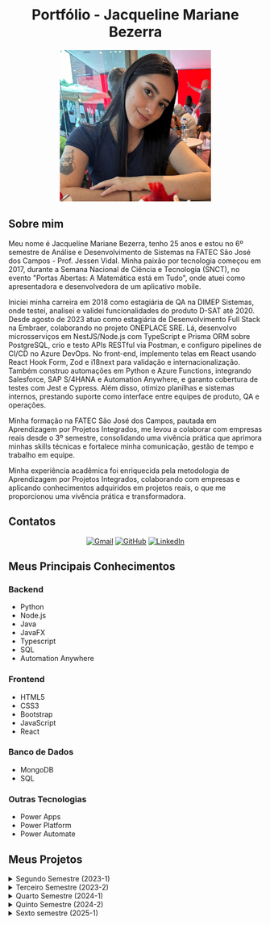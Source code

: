 <h1 align="center">Portfólio - Jacqueline Mariane Bezerra </h1>

<div align="center">
<img src="WhatsApp Image 2024-09-16 at 13.36.24.jpeg" alt="Foto de Jacqueline" width="300" height="300">
</div>

## Sobre mim
Meu nome é Jacqueline Mariane Bezerra, tenho 25 anos e estou no 6º semestre de Análise e Desenvolvimento de Sistemas na FATEC São José dos Campos - Prof. Jessen Vidal. Minha paixão por tecnologia começou em 2017, durante a Semana Nacional de Ciência e Tecnologia (SNCT), no evento "Portas Abertas: A Matemática está em Tudo", onde atuei como apresentadora e desenvolvedora de um aplicativo mobile.

Iniciei minha carreira em 2018 como estagiária de QA na DIMEP Sistemas, onde testei, analisei e validei funcionalidades do produto D-SAT até 2020. Desde agosto de 2023 atuo como estagiária de Desenvolvimento Full Stack na Embraer, colaborando no projeto ONEPLACE SRE. Lá, desenvolvo microsserviços em NestJS/Node.js com TypeScript e Prisma ORM sobre PostgreSQL, crio e testo APIs RESTful via Postman, e configuro pipelines de CI/CD no Azure DevOps. No front-end, implemento telas em React usando React Hook Form, Zod e i18next para validação e internacionalização. Também construo automações em Python e Azure Functions, integrando Salesforce, SAP S/4HANA e Automation Anywhere, e garanto cobertura de testes com Jest e Cypress. Além disso, otimizo planilhas e sistemas internos, prestando suporte como interface entre equipes de produto, QA e operações.

Minha formação na FATEC São José dos Campos, pautada em Aprendizagem por Projetos Integrados, me levou a colaborar com empresas reais desde o 3º semestre, consolidando uma vivência prática que aprimora minhas skills técnicas e fortalece minha comunicação, gestão de tempo e trabalho em equipe.

Minha experiência acadêmica foi enriquecida pela metodologia de Aprendizagem por Projetos Integrados, colaborando com empresas e aplicando conhecimentos adquiridos em projetos reais, o que me proporcionou uma vivência prática e transformadora.

## Contatos

<p align="center">
<a href="mailto:jacqueline.mrnb@gmail.com"><img src="https://img.shields.io/badge/Gmail-D14836?style=for-the-badge&logo=gmail&logoColor=white" alt="Gmail"></a>
<a href="https://github.com/jxqlnm"><img src="https://img.shields.io/badge/github-black.svg?&style=for-the-badge&logo=github&logoColor=white" alt="GitHub"></a>
<a href="https://www.linkedin.com/in/jacquelinebezerra/"><img src="https://img.shields.io/badge/linkedin-%230077B5.svg?&style=for-the-badge&logo=linkedin&logoColor=white" alt="LinkedIn"></a>
</p>

## Meus Principais Conhecimentos

### Backend
- Python
- Node.js
- Java
- JavaFX
- Typescript
- SQL
- Automation Anywhere

### Frontend
- HTML5
- CSS3
- Bootstrap
- JavaScript
- React

### Banco de Dados
- MongoDB
- SQL

### Outras Tecnologias
- Power Apps
- Power Platform
- Power Automate

## Meus Projetos

<details>
  <summary>Segundo Semestre (2023-1)</summary>

  ### API ADS 2º Semestre - Software Rendimento Escolar - Buzz Tech

  <h2 align="center">VAPT</h2>
  Programa Desktop em Java para automatizar o controle de atividades avaliativas para professores de uma escola estadual.
  
  <h3>Desafio Proposto</h3>

O professor enfrentava dificuldades no gerenciamento das turmas e no acompanhamento do desempenho dos alunos devido a um portal educacional limitado e instável. Esse sistema obsoleto prejudicava a organização das atividades escolares, tornando o processo de monitoramento e análise de desempenho dos alunos ineficiente. O desafio proposto consistia em desenvolver um aplicativo desktop em Java, que oferecesse ao professor uma ferramenta robusta e intuitiva para gerenciar turmas, monitorar o progresso dos alunos e melhorar a gestão acadêmica de forma eficaz.


  - Solução:
    Como solução para o problema, foi acordado com o cliente que minha equipe desenvolveria o VAPT, um aplicativo de uso exclusivo do docente, no qual ele poderia criar tarefas, controlar as entregas e     monitorar o desempenho da turma e dos alunos.

  - **Cliente**: FATEC São José dos Campos
  - **Área de Atuação:** Educação superior tecnológica.
  - **Professor responsável**: Giuliano Bertoti

  [GitHub do Projeto](https://github.com/BuzzTech-API/API_ADS_2SEMESTRE_2023.1)

  **Tecnologias utilizadas:**

  - **MySQL**: Banco de dados relacional para armazenar informações de turmas, alunos e tarefas. Permite uma gestão eficiente dos dados com consultas, atualizações e exclusões estruturadas.
  
  - **Java**: Linguagem de programação base do projeto, responsável pela lógica do sistema. Amplamente usada por sua robustez e escalabilidade.
  
  - **JavaFX**: Framework para o desenvolvimento da interface gráfica (GUI), proporcionando uma experiência de usuário amigável e interativa.
  
  - **JavaFX Scene Builder**: Ferramenta visual que facilita a criação das telas do sistema, permitindo a organização intuitiva dos componentes da interface.

  **Contribuições pessoais:**

  Atuei como desenvolvedora, implementando o CRUD (Create, Read, Update, Delete) das entidades do projeto, como "Aluno", utilizando MySQL. Também colaborei na configuração das telas usando JavaFX.

 Aqui está a versão revisada com comentários sobre as hard skills desenvolvidas:

**Contribuições pessoais:**

Atuei como desenvolvedora, implementando o CRUD (Create, Read, Update, Delete) das entidades do projeto, como "Aluno", utilizando MySQL. Também colaborei na configuração das telas utilizando JavaFX, garantindo uma interface gráfica amigável e interativa.

**Hard Skills desenvolvidas:**

- **MySQL:** Utilizei este sistema de gerenciamento de banco de dados relacional para realizar operações de CRUD, garantindo o armazenamento e a manipulação eficiente dos dados de alunos e turmas. Desenvolvi consultas otimizadas, melhorando a performance nas operações de leitura e atualização dos registros.

  Proficiência: 8/10.

- **Java:** Apliquei Java na implementação da lógica do sistema, aproveitando sua robustez e versatilidade para desenvolver uma aplicação confiável e escalável. A programação orientada a objetos foi fundamental para organizar o código de forma modular e reutilizável.

  Proficiência: 7/10.

- **JavaFX:** Trabalhei com JavaFX para desenvolver a interface gráfica do projeto, proporcionando uma experiência de usuário dinâmica e visualmente atraente. Configurei componentes visuais e interações de forma eficiente, melhorando a usabilidade do sistema.

  Proficiência: 7/10.

- **JavaFX Scene Builder:** Usei o Scene Builder para criar e organizar visualmente as telas da aplicação, facilitando o desenvolvimento das interfaces gráficas. Essa ferramenta agilizou a criação das interfaces, permitindo um design mais intuitivo e reduzindo o tempo de codificação manual.

  Proficiência: 7/10.


**Soft Skills desenvolvidas:**

- **Adaptabilidade:** Adaptei-me rapidamente às mudanças de prioridades e prazos, garantindo a continuidade do projeto mesmo diante de novos desafios.

- **Resiliência:** Enfrentei desentendimentos com um integrante da equipe, mas mantive o foco no trabalho, buscando soluções construtivas e garantindo a entrega do projeto sem comprometer a qualidade.

- **Trabalho em equipe:** Colaborei com a equipe, ajudando nas tarefas mais complexas e mantendo um espírito de cooperação, mesmo em momentos de tensão.

- **Comunicação eficaz:** Mantive uma comunicação clara durante as reuniões, garantindo que todos estivessem alinhados e minimizando mal-entendidos.

</details>

<details>
  
  <summary>Terceiro Semestre (2023-2)</summary>
  
  ### API ADS 3º Semestre - Gestor de Projetos - Mirage Group

  <h2 align="center">Gestor de Projetos</h2>
  Plataforma Desktop Web com foco na facilidade e dinamicidade dos processos burocráticos empresariais. O objetivo principal foi garantir uma interface simples e intuitiva para usuários com diferentes níveis de conhecimento técnico, otimizando o rendimento operacional e a experiência do usuário.

 <h3>Desafio Proposto</h3>

A Ionic Health enfrentava dificuldades no rastreamento e na gestão eficiente de suas atividades, especialmente no que diz respeito ao cumprimento dos processos regulatórios. A empresa precisava de uma solução que centralizasse e organizasse essas informações de forma clara e acessível. O desafio proposto foi desenvolver uma plataforma web unificada, que permitisse à Ionic Health gerenciar, monitorar e documentar cada etapa dos processos regulatórios de maneira eficiente, garantindo maior conformidade e transparência nas operações.


 - Solução:
Como solução, a equipe desenvolveu uma interface de usuário intuitiva e amigável, oferecendo fácil navegação pela plataforma e permitindo aos usuários gerenciar todos os seus processos regulatórios, monitorá-los em tempo real, documentar todas as etapas desses processos, acompanhar os prazos e gerar relatórios detalhados.
 
  - **Cliente**: Ionic Health
  - **Área de atuaçãoo**:A Ionic Health atua no setor de tecnologia para a saúde, oferecendo soluções inovadoras que viabilizam a assistência médica por meio da automação e integração de processos. A empresa desenvolve tecnologias remotas e plataformas de relatórios, proporcionando ferramentas eficientes para otimizar a gestão da saúde e melhorar a qualidade do atendimento médico.

  - **Professor responsável**: Fernando Massanori e Cláudio de Lima.

    [GitHub do Projeto](https://github.com/MirageGroup/API_MirageGroup_3sem)
    
  **Tecnologias Utilizadas:**

  - **Typescript**: Linguagem de programação que adiciona tipagem estática ao JavaScript, garantindo maior segurança e robustez no desenvolvimento da aplicação.
  - **Node.js**: Plataforma de execução JavaScript utilizada para criar e gerenciar o servidor da aplicação, proporcionando uma base sólida para o backend.
  - **MySQL**: Banco de dados relacional utilizado para armazenar de forma eficiente todas as informações sobre evidências, usuários e processos.
  - **React**: Biblioteca JavaScript utilizada para desenvolver a interface do usuário, permitindo a criação de componentes reutilizáveis e estilizados, otimizando a experiência do usuário.

  **Contribuições pessoais:**

  Participei da implementação de validações importantes no sistema, como na exclusão de dados e instâncias realizadas pelos usuários, garantindo a integridade das operações. Além disso, colaborei na configuração e no processo de deploy do servidor da API, auxiliando na sua correta subida e funcionamento.

  **Hard Skills desenvolvidas:**

- **Node.js**: Utilizei o Node.js para desenvolver o backend da aplicação, aproveitando sua arquitetura orientada a eventos para criar sistemas escaláveis e eficientes.

  Proficiência: 7/10.
  
- **TypeScript**: Trabalhei com TypeScript para adicionar tipagem estática ao código JavaScript, o que melhorou a segurança, a manutenção e a escalabilidade do projeto.

  Proficiência: 8/10.
  
- **MySQL**: Usei MySQL na criação e gerenciamento de bancos de dados relacionais, permitindo realizar consultas e manipulações de dados de forma segura e eficiente.

  Proficiência: 8/10.
  
- **React**: Utilizei React para desenvolver interfaces de usuário interativas, criando componentes reutilizáveis e gerenciando o estado das aplicações de forma eficaz.

  Proficiência: 6/10.

 **Soft Skills desenvolvidas:**
  - **Comunicação:** Enfrentei dificuldades na migração de Java para TypeScript, demandando alinhamento de conceitos e padrões.
  - **Adaptação:** Aprendi rapidamente a sintaxe e as boas práticas de TypeScript, com suporte ativo da equipe.
  - **Resolução de problemas:** Incentivei colegas que também tinham dificuldade a procurar ajuda e compartilhar conhecimento, promovendo um ambiente colaborativo.


</details>

<details>
  <summary>Quarto Semestre (2024-1)</summary>

  ### API ADS 4º Semestre - Portal de Agendamento de Reuniões - Mirage Group

  <h2 align="center">Orca</h2>
  O projeto desenvolvido durante o quarto semestre do curso teve como empresa parceira a SIATT. O desafio proposto foi desenvolver um portal que solucionasse os problemas de coordenação e agendamento de reuniões levando em consideração diferentes times, formatos (presencial, online, híbrido) e disponibilidades.
  
  - Desafio Proposto:
A empresa precisava lidar com equipes cada vez maiores no contexto pós-pandemia e apresentava dificuldades para coordenar o agendamento de reuniões. A falta de uma plataforma unificada para o gerenciamento das reuniões resultava em desorganização e tempo excessivo gasto em processos manuais. O desafio proposto foi desenvolver um portal que solucionasse os problemas de coordenação e agendamento de reuniões levando em consideração diferentes times, formatos (presencial, online, hibrido) e disponibilidades.

- Solução:
A proposta de solução foi o desenvolvimento de um portal web intuitivo e funcional, capaz de agendar reuniões de diferentes categorias e em diferentes níveis de permissão, automatizando o processo e reduzindo o tempo gasto na atividade. Além disso, o portal oferece um formulário pré-preenchido para as atas, permitindo que os participantes registrem facilmente os pontos discutidos e as decisões tomadas durante o encontro.

  - **Cliente**: SIATT.
  - **Área de Atuação**: A empresa se especializa na integração de sistemas de alta complexidade tecnológica, oferecendo soluções inovadoras para atender às demandas dos setores de defesa e aeroespacial. Com foco em eficiência e precisão, a empresa desenvolve e implementa tecnologias avançadas que suportam operações críticas e desafios estratégicos dessas indústrias.

  - **Professor responsável**: Fabiano Sabha e Juliana Pasquini.

  [GitHub do Projeto](https://github.com/MirageGroup/API_MirageGroup_4sem)

  **Tecnologias Utilizadas:**

  - **React**: Desenvolvimento da interface do usuário, garantindo interatividade e fluidez na navegação.
  - **TailwindCSS**: Estilização rápida e eficiente para garantir uma interface responsiva e consistente.
  - **TypeScript**: Implementação da lógica de interação na interface e integração com o backend.
  - **NodeJS**: Desenvolvimento do backend e manipulação das rotas.
  - **MySQL**: Banco de dados relacional para armazenar as informações das reuniões.

**Tecnologias Utilizadas:**

- **React:** Desenvolvimento da interface do usuário, garantindo interatividade e fluidez na navegação.
- **TailwindCSS:** Estilização rápida e eficiente para garantir uma interface responsiva e consistente.
- **TypeScript:** Implementação da lógica de interação na interface e integração com o backend.
- **NodeJS:** Desenvolvimento do backend e manipulação das rotas.
- **MySQL:** Banco de dados relacional para armazenar as informações das reuniões.

**Contribuições pessoais:**

Atuei principalmente na parte de backend, implementando as funcionalidades que envolvem a comunicação entre o NodeJS e o banco de dados MySQL. Fui responsável por garantir que as rotas da aplicação estavam integradas corretamente com o banco de dados, permitindo a realização de operações de CRUD (Create, Read, Update, Delete) para as informações das reuniões. Trabalhei na otimização das queries para melhorar a eficiência nas operações e na configuração da estrutura de dados para garantir a integridade e a consistência das informações armazenadas.

**Hard Skills desenvolvidas:**

- **TypeScript:** Trabalhei com TypeScript para implementar a lógica de interação entre o frontend e o backend, lidando com requisições assíncronas e a manipulação de dados antes de enviá-los ao banco de dados.

   Proficiência: 8/10.

- **NodeJS:** Desenvolvi as rotas e a lógica do backend, permitindo a comunicação eficiente com o banco de dados. Embora eu tenha nível básico, consegui criar rotas que suportavam as funcionalidades da aplicação, como criar e deletar reuniões.

  Proficiência: 8/10.

- **MySQL:** Realizei operações de CRUD no banco de dados, focando na criação e gerenciamento das tabelas relacionadas às reuniões. Tive que otimizar algumas queries para garantir que a aplicação pudesse manipular os dados de forma eficiente.

  Proficiência: 9/10.

**Soft Skills desenvolvidas:**

- **Resiliência:** No início do semestre, migrei para um novo grupo, mas, após dois integrantes trancarem a faculdade, o grupo se desfez. Apesar da situação inesperada, mantive o foco e retornei ao grupo do semestre anterior, onde fui bem recebida.

- **Adaptação rápida:** A transição entre os grupos exigiu que eu me adaptasse rapidamente às novas dinâmicas, tanto ao integrar o novo grupo quanto ao retornar ao anterior, sem comprometer a qualidade do projeto.

- **Trabalho em equipe:** Fui recebida de volta de forma acolhedora, o que facilitou a retomada da colaboração com o time. A proximidade com os integrantes do grupo anterior ajudou a manter um bom ambiente de trabalho.

- **Empatia e confiança:** Minha experiência prévia com o grupo do semestre passado criou um clima de confiança mútua, o que facilitou a integração e o sucesso do projeto, além de fortalecer laços entre os colegas.

</details>

<details>
  <summary>Quinto Semestre (2024-2)</summary>

### API ADS 5º Semestre - Aplicativo de Monitoramento Climático - Mirage Group

<h2 align="center">ClimaMonitor</h2>

O projeto que está sendo desenvolvido durante o quinto semestre tem como empresa parceira a Kersys. O objetivo do ClimaMonitor é criar um aplicativo para auxiliar produtores rurais no acompanhamento do histórico de variações climáticas de suas lavouras. A aplicação permite que os usuários cadastrem pontos específicos para monitorar, visualizando gráficos de pluviometria e temperatura a partir de uma data informada até a data atual. Além disso, oferece dados consolidados por ano ou mês e emite alertas em situações climáticas críticas.

 - Desafio Proposto:
O cliente enfrentava dificuldades significativas em fornecer aos produtores rurais uma forma eficaz de monitorar as condições climáticas em suas áreas de cultivo. As mudanças climáticas, que afetam diretamente a produtividade agrícola, tornaram-se um desafio crescente. O problema principal estava na falta de uma solução que permitisse o monitoramento em tempo real das variações climáticas, além da incapacidade de receber alertas sobre condições extremas que poderiam prejudicar as lavouras. O desafio consistia em criar uma plataforma que fornecesse dados precisos e atualizados, permitindo que os produtores tomassem decisões informadas para mitigar os impactos adversos do clima.

 - Solução:
A proposta de solução foi o desenvolvimento de um aplicativo mobile que permite aos usuários cadastrar seus pontos e acompanhar via gráficos a variação da pluviometria e da temperatura, emitindo notificações e alertas em caso de situações críticas.

- **Cliente**: Kersys
- **Área de Atuação**: Desenvolvimento de soluções de software de gestão focadas nas áreas florestais e do agronegócio, oferecendo ferramentas inovadoras para otimizar processos, aumentar a produtividade e melhorar a sustentabilidade desses setores.</p>

- **Professor responsável**: Gerson da Penha e Jean Costa

[GitHub do Projeto](https://github.com/MirageGroup/API_MirageGroup_5_Semestre)

**Tecnologias Utilizadas:**

- **TypeScript**: Tipagem estática para garantir segurança e robustez no código.
- **Node.js**: Desenvolvimento do backend e integração com o banco de dados.
- **React Native**: Interface do usuário para dispositivos móveis.
- **Firebase**: Armazenamento de dados e sistema de notificações em tempo real.

**Contribuições pessoais:**

- Implementei a Navbar, garantindo navegação clara entre as telas do sistema.

- Ajustei e estilizei os cards de informação, para exibir dados de forma mais legível e organizada.

- Desenvolvi a funcionalidade de marcar novos pontos no mapa, permitindo ao usuário registrar localizações com apenas um toque.

- Colaborei com o time de back-end para validar e exibir corretamente as informações vindas das APIs.

- Realizei testes manuais e pequenos ajustes de UX para melhorar a experiência do usuário.

**Hard Skills desenvolvidas:**

- **TypeScript**: Utilizo TypeScript para melhorar a manutenção e a segurança do código, assegurando que os dados trafeguem de forma precisa entre as camadas.

  Proficiência: 8/10

- **React Native**: Desenvolvo a interface do usuário com React Native, criando uma experiência fluida e responsiva em dispositivos móveis.

  Proficiência: 8/10

- **Firebase**: Uso Firebase para armazenar dados e configurar as notificações automáticas, garantindo o recebimento de alertas climáticos pelos usuários.

  Proficiência: 7/10

- **Node.js**: Trabalho na integração do frontend com o backend, utilizando Node.js para garantir a comunicação eficiente com o banco de dados.

  Proficiência: 8/10

**Soft Skills desenvolvidas:**

- **Trabalho em equipe**: A relação com os integrantes do grupo está sendo muito positiva, o que facilita a comunicação e colaboração. Após retornar ao grupo do semestre anterior, fui bem recebida, graças à amizade e confiança estabelecidas previamente.

- **Gestão de tempo**: Conciliar o projeto com o estágio e os compromissos acadêmicos está sendo um grande desafio, principalmente neste semestre, que é o mais difícil até agora. Além das matérias exigirem um esforço significativo, o estágio tem me ensinado muito, mas também tem gerado exaustão devido à carga de trabalho. Mesmo com o cansaço, venho aplicando técnicas de priorização de tarefas e organização para conseguir dar conta da rotina intensa, mantendo um ritmo produtivo e focado.

- **Adaptabilidade**: Mudar de área, atuando no frontend, exige uma rápida adaptação e aprendizado. Além disso, preciso lidar com as mudanças de grupo e manter a produtividade ao retornar ao time anterior.

</details>


<details>
  <summary>Sexto semestre (2025-1)</summary>

### API ADS 6º Semestre – Avaliação de Respostas de LLMs – DOM Rock

<h2 align="center">DOM Rock</h2>

Empresa: DOM Rock

Área de Atuação: Plataformas de inteligência operacional 

Professores responsáveis: Eduardo Sakaue e José Walmir Gonçalves Duque

Sobre a Empresa:
Dom Rock é uma empresa brasileira de tecnologia sediada em São José dos Campos (SP), especializada em plataformas de inteligência operacional. Com uso intensivo de IA, automação e processamento de dados, a companhia oferece soluções que otimizam processos e apoiam a tomada de decisões em grandes corporações.

  [GitHub do Projeto](https://github.com/MirageGroup/API_MirageGroup_6_Semestre)

**Desafio Proposto**

Criar uma aplicação web que permita:

- Enviar um mesmo prompt simultaneamente a 2 LLMs via API.

- Exibir lado a lado as duas respostas geradas.

- Oferecer itens de avaliação individual para cada resposta.

- Apresentar uma escala final de comparação, permitindo ao usuário escolher a melhor resposta e justificar sua escolha.

- Armazenar todos os prompts, respostas, avaliações e justificativas em banco de dados, para uso em futuros retreinamentos de LLMs.

**Solução**

Desenvolvemos uma plataforma SPA em Vue.js que:

- Recebe o prompt do usuário e dispara requisições paralelas a dois modelos (DeepSeek e Qwen) via LangChain.

- Exibe as duas respostas em cards lado a lado, com componentes de avaliação (stars, checklist).

- Após avaliação individual, mostra uma escala de comparação para seleção da melhor resposta e campo de justificativa.

- Persiste todas as interações em MongoDB e ChromaDB (vetorial), permitindo pipelines de RLHF (Reinforcement Learning from Human Feedback) para aprimorar continuamente os modelos.

**Tecnologias Utilizadas**

- Python: Backend principal, integração com frameworks de IA.

- LLMs (DeepSeek & Qwen): Modelos de linguagem de última geração para geração de respostas.

- LangChain: Orquestração e integração dos LLMs com o aplicativo.

- Vue.js: SPA responsiva e interativa para avaliação de respostas.

- ChromaDB: Banco vetorial para armazenamento e consulta de embeddings.

- Jira: Gestão ágil de backlog, sprints e burndown.

- it/GitHub Flow: Versionamento, pull requests e tags de sprint.

**Contribuições pessoais**:

Como Scrum Master pela primeira, realizei os sequintes desafios:

- Organizei e mantive o Product Backlog e o Sprint Backlog no Jira, garantindo clareza nas prioridades e visibilidade do progresso.

- Configurei o Burndown Chart e apresentei relatórios semanais à equipe, permitindo ajustes rápidos no planejamento.

- Defini os templates de Pull Request e a estratégia de branches (feature, release, hotfix), uniformizando o fluxo de trabalho e a revisão de código.

- Conduzi cerimônias ágeis (Daily, Sprint Planning, Review e Retrospective), removendo impedimentos e mediando conflitos para manter o time alinhado.

 - Intervim tecnicamente em momentos críticos (hotfixes e pair programming), garantindo que bloqueios não atrasassem a sprint.

- Facilitiei a comunicação entre desenvolvimento, QA e stakeholders, promovendo transparência e construção de consenso.

- Promovi sessões de feedback construtivo, fortalecendo a colaboração e o crescimento técnico de cada membro da equipe visto que alguns aoinda não tinham tido contatato com a tecnologia.

**Hard Skills Desenvolvidas**

Python: Linguagem principal no backend, valorizada pela simplicidade e poder em IA. (Uso com ajuda para auxílio em momentos críticos.) 9/10

Vue.js: Framework JavaScript progressivo para construir interfaces interativas e responsivas. (Uso com ajuda para auxílio em momentos críticos.) 7/10

MongoDB: Banco de dados NoSQL para armazenar informações estruturadas e semiestruturadas do sistema. (Uso com ajuda para auxílio em momentos críticos.) 9/10

LangChain: Framework para orquestrar e integrar modelos de linguagem com outras fontes de dados e ferramentas externas. (Uso com ajuda para auxílio em momentos críticos.) 7/10

**Soft Skills desenvolvidas:**

- **Comunicação**:
Transformei minha maior dificuldade pessoal em ponto forte, garantindo que todas as vozes fossem ouvidas e melhorando o alinhamento do time por meio de comunicação clara e assertiva.

- **Gestão de Tempo**:
Equilibrar as demandas do TG, estágio na Embraer e disciplinas acadêmicas exigiu priorização rigorosa e organização de tarefas, mantendo a produtividade mesmo sob alta carga de trabalho.

- **Adaptabilidade**:
Engajei-me profundamente na mudança de área no 5º semestre e, ao final do 6º, migrei de estagiária na Embraer para Desenvolvedora Júnior III na Climatempo, demonstrando flexibilidade, aprendizado acelerado e capacidade de adaptação a novos desafios e ambientes de trabalho.

